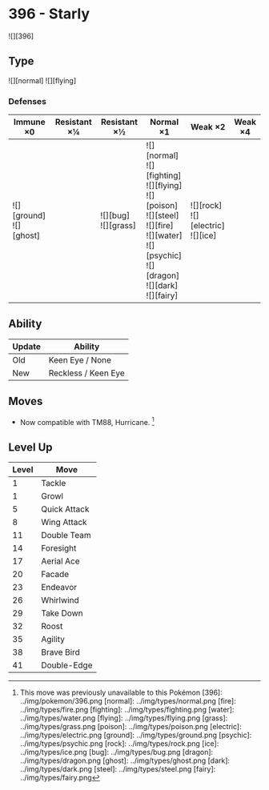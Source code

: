 # 396 - Starly
![][396]

## Type

![][normal]  ![][flying]

### Defenses

Immune ×0                      | Resistant ×¼ | Resistant ×½                | Normal ×1                                                                                                                                                                   | Weak ×2                                      | Weak ×4 | 
---                            | ---          | ---                         | ---                                                                                                                                                                         | ---                                          | ---     | 
![][ground]<br> ![][ghost]<br> |              | ![][bug]<br> ![][grass]<br> | ![][normal]<br> ![][fighting]<br> ![][flying]<br> ![][poison]<br> ![][steel]<br> ![][fire]<br> ![][water]<br> ![][psychic]<br> ![][dragon]<br> ![][dark]<br> ![][fairy]<br> | ![][rock]<br> ![][electric]<br> ![][ice]<br> |         | 

## Ability

Update | Ability             | 
---    | ---                 | 
Old    | Keen Eye / None     | 
New    | Reckless / Keen Eye | 

## Moves

 - Now compatible with TM88, Hurricane. [^1]

## Level Up

Level | Move         | 
---   | ---          | 
1     | Tackle       | 
1     | Growl        | 
5     | Quick Attack | 
8     | Wing Attack  | 
11    | Double Team  | 
14    | Foresight    | 
17    | Aerial Ace   | 
20    | Facade       | 
23    | Endeavor     | 
26    | Whirlwind    | 
29    | Take Down    | 
32    | Roost        | 
35    | Agility      | 
38    | Brave Bird   | 
41    | Double-Edge  | 

[^1]: This move was previously unavailable to this Pokémon
[396]: ../img/pokemon/396.png
[normal]: ../img/types/normal.png
[fire]: ../img/types/fire.png
[fighting]: ../img/types/fighting.png
[water]: ../img/types/water.png
[flying]: ../img/types/flying.png
[grass]: ../img/types/grass.png
[poison]: ../img/types/poison.png
[electric]: ../img/types/electric.png
[ground]: ../img/types/ground.png
[psychic]: ../img/types/psychic.png
[rock]: ../img/types/rock.png
[ice]: ../img/types/ice.png
[bug]: ../img/types/bug.png
[dragon]: ../img/types/dragon.png
[ghost]: ../img/types/ghost.png
[dark]: ../img/types/dark.png
[steel]: ../img/types/steel.png
[fairy]: ../img/types/fairy.png
